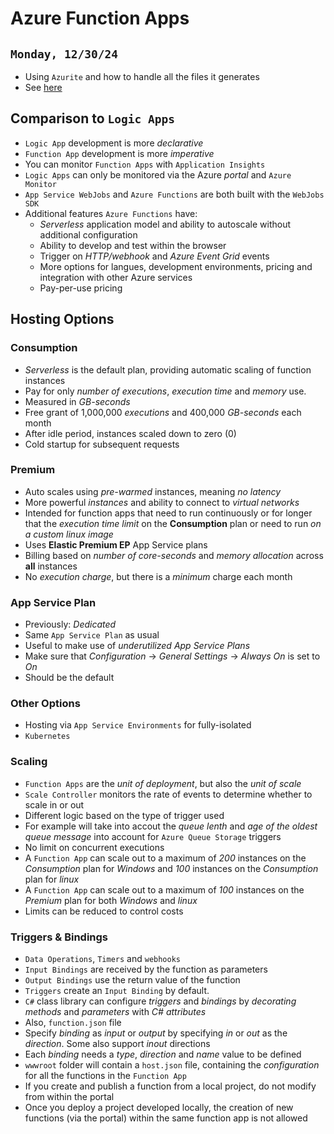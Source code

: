 # Azure Function Apps

## `Monday, 12/30/24`

- Using `Azurite` and how to handle all the files it generates
- See [here](https://mikestephenson.me/2021/12/28/dealing-with-annoying-azurite-files-when-developing-logic-apps/)

## Comparison to `Logic Apps`

- `Logic App` development is more _declarative_
- `Function App` development is more _imperative_
- You can monitor `Function Apps` with `Application Insights`
- `Logic Apps` can only be monitored via the Azure _portal_ and `Azure Monitor`
- `App Service WebJobs` and `Azure Functions` are both built with the `WebJobs SDK`
- Additional features `Azure Functions` have:
  - _Serverless_ application model and ability to autoscale without additional configuration
  - Ability to develop and test within the browser
  - Trigger on _HTTP/webhook_ and _Azure Event Grid_ events
  - More options for langues, development environments, pricing and integration with other Azure services
  - Pay-per-use pricing

## Hosting Options

### Consumption

- _Serverless_ is the default plan, providing automatic scaling of function instances
- Pay for only _number of executions_, _execution time_ and _memory_ use.
- Measured in _GB-seconds_
- Free grant of 1,000,000 _executions_ and 400,000 _GB-seconds_ each month
- After idle period, instances scaled down to zero (0)
- Cold startup for subsequent requests

### Premium

- Auto scales using _pre-warmed_ instances, meaning _no latency_
- More powerful _instances_ and ability to connect to _virtual networks_
- Intended for function apps that need to run continuously or for longer that the _execution time limit_ on the **Consumption** plan or need to run _on a custom linux image_
- Uses **Elastic Premium EP** App Service plans
- Billing based on _number of core-seconds_ and _memory allocation_ across **all** instances
- No _execution charge_, but there is a _minimum_ charge each month

### App Service Plan

- Previously: _Dedicated_
- Same `App Service Plan` as usual
- Useful to make use of _underutilized_ _App Service Plans_
- Make sure that _Configuration_ &rarr; _General Settings_ &rarr; _Always On_ is set to _On_
- Should be the default

### Other Options

- Hosting via `App Service Environments` for fully-isolated
- `Kubernetes`

### Scaling

- `Function Apps` are the _unit of deployment_, but also the _unit of scale_
- `Scale Controller` monitors the rate of events to determine whether to scale in or out
- Different logic based on the type of trigger used
- For example will take into accout the _queue lenth_ and _age of the oldest queue message_ into account for `Azure Queue Storage` triggers
- No limit on concurrent executions
- A `Function App` can scale out to a maximum of _200_ instances on the _Consumption_ plan for _Windows_ and _100_ instances on the _Consumption_ plan for _linux_
- A `Function App` can scale out to a maximum of _100_ instances on the _Premium_ plan for both _Windows_ and _linux_
- Limits can be reduced to control costs

### Triggers & Bindings

- `Data Operations`, `Timers` and `webhooks`
- `Input Bindings` are received by the function as parameters
- `Output Bindings` use the return value of the function
- `Triggers` create an `Input Binding` by default.
- `C#` class library can configure _triggers_ and _bindings_ by _decorating_ _methods_ and _parameters_ with _C# attributes_
- Also, `function.json` file
- Specify _binding_ as _input_ or _output_ by specifying _in_ or _out_ as the _direction_. Some also support _inout_ directions
- Each _binding_ needs a _type_, _direction_ and _name_ value to be defined
- `wwwroot` folder will contain a `host.json` file, containing the _configuration_ for all the functions in the `Function App`
- If you create and publish a function from a local project, do not modify from within the portal
- Once you deploy a project developed locally, the creation of new functions (via the portal) within the same function app is not allowed
